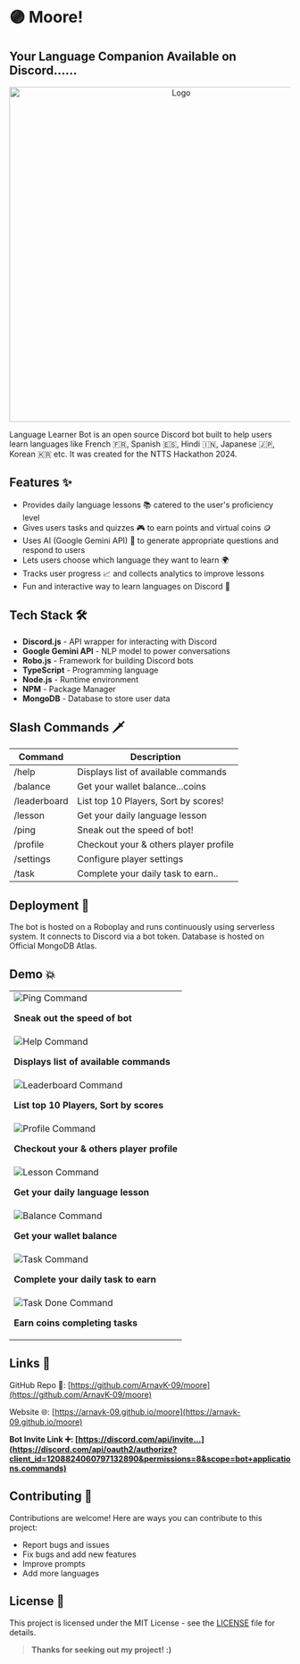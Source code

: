 # 🟣 Moore!

## Your Language Companion Available on Discord......

<p align="center">
    <img width="600" src="https://raw.githubusercontent.com/ArnavK-09/moore/main/Logo.png" alt="Logo">
</p>

Language Learner Bot is an open source Discord bot built to help users learn languages like French 🇫🇷, Spanish 🇪🇸, Hindi 🇮🇳, Japanese 🇯🇵, Korean 🇰🇷 etc. It was created for the NTTS Hackathon 2024.

## Features ✨

- Provides daily language lessons 📚 catered to the user's proficiency level
- Gives users tasks and quizzes 🎮 to earn points and virtual coins 🪙
- Uses AI (Google Gemini API) 🧠 to generate appropriate questions and respond to users
- Lets users choose which language they want to learn 🌍
- Tracks user progress 📈 and collects analytics to improve lessons
- Fun and interactive way to learn languages on Discord 🎉

## Tech Stack 🛠️

- **Discord.js** - API wrapper for interacting with Discord
- **Google Gemini API** - NLP model to power conversations
- **Robo.js** - Framework for building Discord bots
- **TypeScript** - Programming language
- **Node.js** - Runtime environment
- **NPM** - Package Manager
- **MongoDB** - Database to store user data

## Slash Commands 🗡️

| Command      | Description                           |
| ------------ | ------------------------------------- |
| /help        | Displays list of available commands   |
| /balance     | Get your wallet balance...coins       |
| /leaderboard | List top 10 Players, Sort by scores!  |
| /lesson      | Get your daily language lesson        |
| /ping        | Sneak out the speed of bot!           |
| /profile     | Checkout your & others player profile |
| /settings    | Configure player settings             |
| /task        | Complete your daily task to earn..    |

## Deployment 🚀

The bot is hosted on a Roboplay and runs continuously using serverless system. It connects to Discord via a bot token. Database is hosted on Official MongoDB Atlas.

## Demo 💥

<table>
<tr>
<td>
  
  <img src="demo/ping.jpg" alt="Ping Command">
  
  **Sneak out the speed of bot**
  
</td>
</tr>
<tr>
<td>

<img src="demo/help.jpg" alt="Help Command">

**Displays list of available commands**

</td>
</tr>
<tr>
<td>

<img src="demo/leaderboard.jpg" alt="Leaderboard Command">

**List top 10 Players, Sort by scores**

</td>
</tr>
<tr>
<td>

<img src="demo/profile.jpg" alt="Profile Command">

**Checkout your & others player profile**

</td>
</tr>
<tr>
<td>

<img src="demo/lesson.jpg" alt="Lesson Command">

**Get your daily language lesson**

</td>
</tr>
<tr>
<td>

<img src="demo/balance.jpg" alt="Balance Command">

**Get your wallet balance**

</td>
</tr>
<tr>
<td>

<img src="demo/task.jpg" alt="Task Command">

**Complete your daily task to earn**

</td>
</tr>
<tr>
<td>

<img src="demo/task_completed.jpg" alt="Task Done Command">

**Earn coins completing tasks**

</td>
</tr>
</tr>
</table>

## Links 🔗

GitHub Repo 📁: [https://github.com/ArnavK-09/moore](https://github.com/ArnavK-09/moore)

Website 🌐: [https://arnavk-09.github.io/moore](https://arnavk-09.github.io/moore)

**Bot Invite Link ➕: [https://discord.com/api/invite...](https://discord.com/api/oauth2/authorize?client_id=1208824060797132890&permissions=8&scope=bot+applications.commands)**

## Contributing 🤝

Contributions are welcome! Here are ways you can contribute to this project:

- Report bugs and issues
- Fix bugs and add new features
- Improve prompts
- Add more languages

## License 📝

This project is licensed under the MIT License - see the [LICENSE](./LICENSE.md) file for details.

> **Thanks for seeking out my project! :)**

